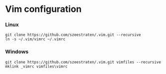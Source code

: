 # Vim configuration

### Linux
```
git clone https://github.com/szeestraten/.vim.git --recursive
ln -s ~/.vim/vimrc ~/.vimrc
```

### Windows
```
git clone https://github.com/szeestraten/.vim.git vimfiles --recursive
mklink _vimrc vimfiles\vimrc
```
